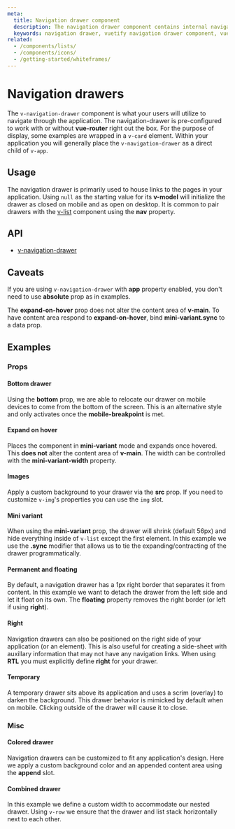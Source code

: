 ```yaml
---
meta:
  title: Navigation drawer component
  description: The navigation drawer component contains internal navigation links for an application and can be permanently on-screen or controlled programmatically.
  keywords: navigation drawer, vuetify navigation drawer component, vue navigation drawer component
related:
  - /components/lists/
  - /components/icons/
  - /getting-started/whiteframes/
---
```


# Navigation drawers

The `v-navigation-drawer` component is what your users will utilize to navigate through the application. The navigation-drawer is pre-configured to work with or without **vue-router** right out the box. For the purpose of display, some examples are wrapped in a `v-card` element. Within your application you will generally place the `v-navigation-drawer` as a direct child of `v-app`.

<entry-ad />

## Usage

The navigation drawer is primarily used to house links to the pages in your application. Using `null` as the starting value for its **v-model** will initialize the drawer as closed on mobile and as open on desktop. It is common to pair drawers with the [v-list](/components/lists) component using the **nav** property.

<example file="v-navigation-drawer/usage" />

## API

- [v-navigation-drawer](/api/v-navigation-drawer)

## Caveats

<alert type="error">

  If you are using `v-navigation-drawer` with **app** property enabled, you don't need to use **absolute** prop as in examples.

</alert>

<alert type="info">

  The **expand-on-hover** prop does not alter the content area of **v-main**. To have content area respond to **expand-on-hover**, bind **mini-variant.sync** to a data prop.

</alert>

## Examples

### Props

#### Bottom drawer

Using the **bottom** prop, we are able to relocate our drawer on mobile devices to come from the bottom of the screen. This is an alternative style and only activates once the **mobile-breakpoint** is met.

<example file="v-navigation-drawer/prop-bottom-drawer" />

#### Expand on hover

Places the component in **mini-variant** mode and expands once hovered. This **does not** alter the content area of **v-main**. The width can be controlled with the **mini-variant-width** property.

<example file="v-navigation-drawer/prop-expand-on-hover" />

#### Images

Apply a custom background to your drawer via the **src** prop. If you need to customize `v-img`'s properties you can use the `img` slot.

<example file="v-navigation-drawer/prop-images" />

#### Mini variant

When using the **mini-variant** prop, the drawer will shrink (default 56px) and hide everything inside of `v-list` except the first element. In this example we use the **.sync** modifier that allows us to tie the expanding/contracting of the drawer programmatically.

<example file="v-navigation-drawer/prop-mini-variant" />

#### Permanent and floating

By default, a navigation drawer has a 1px right border that separates it from content. In this example we want to detach the drawer from the left side and let it float on its own. The **floating** property removes the right border (or left if using **right**).

<example file="v-navigation-drawer/prop-permanent-and-floating" />

#### Right

Navigation drawers can also be positioned on the right side of your application (or an element). This is also useful for creating a side-sheet with auxillary information that may not have any navigation links. When using **RTL** you must explicitly define **right** for your drawer.

<example file="v-navigation-drawer/prop-right" />

#### Temporary

A temporary drawer sits above its application and uses a scrim (overlay) to darken the background. This drawer behavior is mimicked by default when on mobile. Clicking outside of the drawer will cause it to close.

<example file="v-navigation-drawer/prop-temporary" />

### Misc

#### Colored drawer

Navigation drawers can be customized to fit any application's design. Here we apply a custom background color and an appended content area using the **append** slot.

<example file="v-navigation-drawer/misc-colored" />

#### Combined drawer

In this example we define a custom width to accommodate our nested drawer. Using `v-row` we ensure that the drawer and list stack horizontally next to each other.

<example file="v-navigation-drawer/misc-combined" />

<backmatter />
